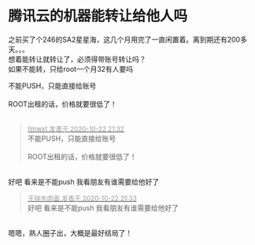 # 腾讯云的机器能转让给他人吗


之前买了个246的SA2星星海，这几个月用完了一直闲置着。离到期还有200多天。。。<br />
想着能转让就转让了，必须得带账号转让吗？<br />
<img id="aimg_qwDWh" onclick="zoom(this, this.src, 0, 0, 0)" class="zoom" src="https://cdn.jsdelivr.net/gh/CLL666/Cll66-Pic/2020/10/22/160731.png" onmouseover="img_onmouseoverfunc(this)" onload="thumbImg(this)" border="0" alt="" /><br />
如果不能转，只给root一个月32有人要吗

不能PUSH，只能直接给账号<br />
<br />
ROOT出租的话，价格就要很低了！<br />
<br />
<img src="static/image/smiley/default/lol.gif" smilieid="12" border="0" alt="" /><img src="static/image/smiley/default/lol.gif" smilieid="12" border="0" alt="" /><img src="static/image/smiley/default/lol.gif" smilieid="12" border="0" alt="" />

<div class="quote"><blockquote><font size="2"><a href="https://www.hostloc.com/forum.php?mod=redirect&amp;goto=findpost&amp;pid=9338164&amp;ptid=757365" target="_blank"><font color="#999999">llmwxt 发表于 2020-10-22 21:32</font></a></font><br />
不能PUSH，只能直接给账号<br />
<br />
ROOT出租的话，价格就要很低了！</blockquote></div><br />
好吧 看来是不能push 我看朋友有谁需要给他好了

<div class="quote"><blockquote><font size="2"><a href="https://www.hostloc.com/forum.php?mod=redirect&amp;goto=findpost&amp;pid=9338171&amp;ptid=757365" target="_blank"><font color="#999999">干拌牛肉面 发表于 2020-10-22 21:33</font></a></font><br />
好吧 看来是不能push 我看朋友有谁需要给他好了</blockquote></div><br />
嗯嗯，熟人圈子出，大概是最好结局了！
